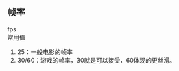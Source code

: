 <!--
 * @Author: xiuquanxu
 * @Company: kaochong
 * @Date: 2021-01-04 19:16:57
 * @LastEditors: xiuquanxu
 * @LastEditTime: 2021-01-04 19:18:51
-->
## 帧率  
fps  
常用值  
1. 25：一般电影的帧率  
2. 30/60：游戏的帧率，30就是可以接受，60体现的更丝滑。  

